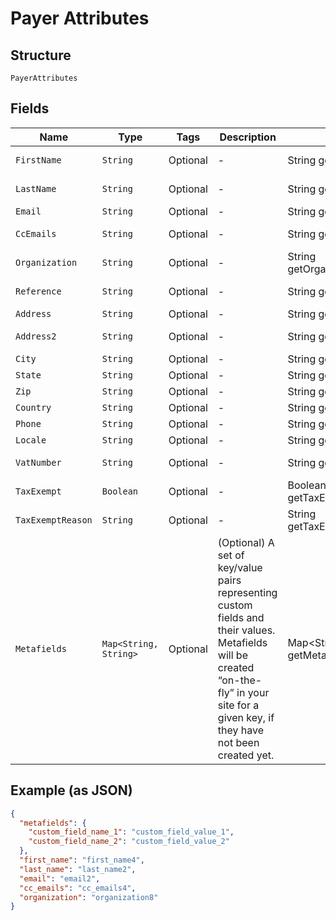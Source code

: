 
# Payer Attributes

## Structure

`PayerAttributes`

## Fields

| Name | Type | Tags | Description | Getter | Setter |
|  --- | --- | --- | --- | --- | --- |
| `FirstName` | `String` | Optional | - | String getFirstName() | setFirstName(String firstName) |
| `LastName` | `String` | Optional | - | String getLastName() | setLastName(String lastName) |
| `Email` | `String` | Optional | - | String getEmail() | setEmail(String email) |
| `CcEmails` | `String` | Optional | - | String getCcEmails() | setCcEmails(String ccEmails) |
| `Organization` | `String` | Optional | - | String getOrganization() | setOrganization(String organization) |
| `Reference` | `String` | Optional | - | String getReference() | setReference(String reference) |
| `Address` | `String` | Optional | - | String getAddress() | setAddress(String address) |
| `Address2` | `String` | Optional | - | String getAddress2() | setAddress2(String address2) |
| `City` | `String` | Optional | - | String getCity() | setCity(String city) |
| `State` | `String` | Optional | - | String getState() | setState(String state) |
| `Zip` | `String` | Optional | - | String getZip() | setZip(String zip) |
| `Country` | `String` | Optional | - | String getCountry() | setCountry(String country) |
| `Phone` | `String` | Optional | - | String getPhone() | setPhone(String phone) |
| `Locale` | `String` | Optional | - | String getLocale() | setLocale(String locale) |
| `VatNumber` | `String` | Optional | - | String getVatNumber() | setVatNumber(String vatNumber) |
| `TaxExempt` | `Boolean` | Optional | - | Boolean getTaxExempt() | setTaxExempt(Boolean taxExempt) |
| `TaxExemptReason` | `String` | Optional | - | String getTaxExemptReason() | setTaxExemptReason(String taxExemptReason) |
| `Metafields` | `Map<String, String>` | Optional | (Optional) A set of key/value pairs representing custom fields and their values. Metafields will be created “on-the-fly” in your site for a given key, if they have not been created yet. | Map<String, String> getMetafields() | setMetafields(Map<String, String> metafields) |

## Example (as JSON)

```json
{
  "metafields": {
    "custom_field_name_1": "custom_field_value_1",
    "custom_field_name_2": "custom_field_value_2"
  },
  "first_name": "first_name4",
  "last_name": "last_name2",
  "email": "email2",
  "cc_emails": "cc_emails4",
  "organization": "organization8"
}
```

